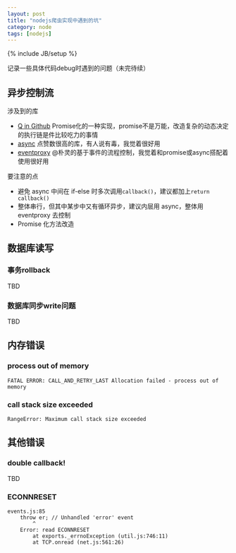 ```yaml
---
layout: post
title: "nodejs爬虫实现中遇到的坑"
category: node
tags: [nodejs]
---
```

{% include JB/setup %}

记录一些具体代码debug时遇到的问题（未完待续）

<!-- break -->

异步控制流
----------

涉及到的库

- [Q in Github](https://github.com/kriskowal/q) Promise化的一种实现，promise不是万能，改造复杂的动态决定的执行链是件比较吃力的事情
- [async](https://github.com/caolan/async) 点赞数很高的库，有人说有毒，我觉着很好用
- [eventproxy](https://github.com/JacksonTian/eventproxy) @朴灵的基于事件的流程控制，我觉着和promise或async搭配着使用很好用

要注意的点

- 避免 async 中间在 if-else 时多次调用`callback()`，建议都加上`return callback()`
- 整体串行，但其中某步中又有循环异步，建议内层用 async，整体用 eventproxy 去控制
- Promise 化方法改造



数据库读写
---------

### 事务rollback

TBD

### 数据库同步write问题

TBD



内存错误
--------

### process out of memory

```
FATAL ERROR: CALL_AND_RETRY_LAST Allocation failed - process out of memory
```

### call stack size exceeded

```
RangeError: Maximum call stack size exceeded
```



其他错误
--------

### double callback!

TBD

### ECONNRESET

```
events.js:85
    throw er; // Unhandled 'error' event
        ^
    Error: read ECONNRESET
        at exports._errnoException (util.js:746:11)
        at TCP.onread (net.js:561:26)
```

